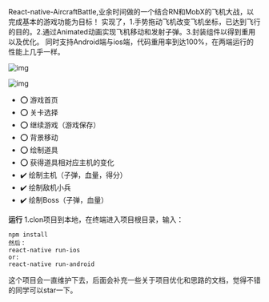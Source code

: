 
React-native-AircraftBattle,业余时间做的一个结合RN和MobX的飞机大战，以完成基本的游戏功能为目标！
实现了，1.手势拖动飞机改变飞机坐标，已达到飞行的目的。2.通过Animated动画实现飞机移动和发射子弹。3.封装组件以得到重用以及优化。
同时支持Android端与ios端，代码重用率到达100%，在两端运行的性能上几乎一样。

![img](https://github.com/1035901787/React-native-AircraftBattle/blob/master/screenshots/gif1.gif)

![img](https://github.com/1035901787/React-native-AircraftBattle/blob/master/screenshots/gif2.gif)

- ⭕️ 游戏首页
- ⭕️ 关卡选择
- ⭕️ 继续游戏（游戏保存）
- ⭕️ 背景移动
- ⭕️ 绘制道具
- ⭕️ 获得道具相对应主机的变化
- ✔️  绘制主机（子弹，血量，得分）
- ✔️ 绘制敌机小兵
- ✔️ 绘制Boss（子弹，血量）


**运行**
1.clon项目到本地，在终端进入项目根目录，输入：

```
npm install
然后：
react-native run-ios 
or:
react-native run-android

```
这个项目会一直维护下去，后面会补充一些关于项目优化和思路的文档，觉得不错的同学可以star一下。
